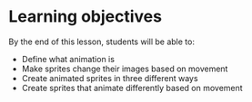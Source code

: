 # Learning objectives

By the end of this lesson, students will be able to:
- Define what animation is
- Make sprites change their images based on movement
- Create animated sprites in three different ways
- Create sprites that animate differently based on movement
